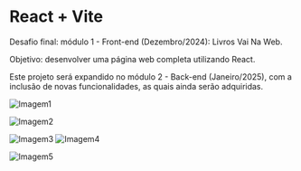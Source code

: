 # React + Vite

Desafio final: módulo 1 - Front-end (Dezembro/2024): Livros Vai Na Web.

Objetivo: desenvolver uma página web completa utilizando React.

Este projeto será expandido no módulo 2 - Back-end (Janeiro/2025), com a inclusão de novas funcionalidades, as quais ainda serão adquiridas.


![Imagem1](https://github.com/user-attachments/assets/4e18f073-7d77-4e98-ba2a-f9cf8e834a71)

![Imagem2](https://github.com/user-attachments/assets/fe8d06d8-8682-4626-91ae-9d308450e571)

![Imagem3](https://github.com/user-attachments/assets/25507beb-10f1-4896-ace9-b4ff87a07064)
![Imagem4](https://github.com/user-attachments/assets/7f5267ca-f024-4f24-b172-762d4b41ae46)

![Imagem5](https://github.com/user-attachments/assets/c8302f86-1d3b-4177-b328-98964e361657)










